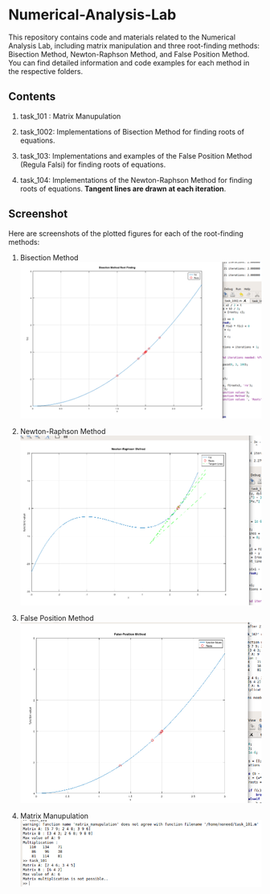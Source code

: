 # Numerical-Analysis-Lab

This repository contains code and materials related to the Numerical Analysis Lab, including matrix manipulation and three root-finding methods: Bisection Method, Newton-Raphson Method, and False Position Method. 
You can find detailed information and code examples for each method in the respective folders.

## Contents

1. task_101 : Matrix Manupulation 

2. task_1002: Implementations of Bisection Method for finding roots of equations.

3. task_103: Implementations and examples of the False Position Method (Regula Falsi) for finding roots of equations.
   
4. task_104: Implementations of the Newton-Raphson Method for finding roots of equations. **Tangent lines are drawn at each iteration**.

## Screenshot

Here are screenshots of the plotted figures for each of the root-finding methods:

1. Bisection Method
   ![Bisection Method Plot](plot/task_102.png)

2. Newton-Raphson Method
   ![Newton-Raphson Method Plot](plot/task_104.png)

3. False Position Method
   ![False Position Method Plot](plot/task_103.png)

4. Matrix Manupulation
   ![Matrix Manupulation](plot/task_101.png)

